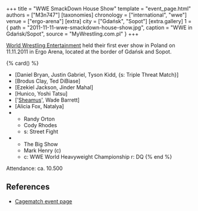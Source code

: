 +++
title = "WWE SmackDown House Show"
template = "event_page.html"
authors = ["M3n747"]
[taxonomies]
chronology = ["international", "wwe"]
venue = ["ergo-arena"]
[extra]
city = ["Gdańsk", "Sopot"]
[extra.gallery]
1 = { path = "2011-11-11-wwe-smackdown-house-show.jpg", caption = "WWE in Gdańsk/Sopot", source = "MyWrestling.com.pl" }
+++

[World Wrestling Entertainment](@/o/wwe.md) held their first ever show in Poland on 11.11.2011 in Ergo Arena, located at the border of Gdańsk and Sopot.

{% card() %}
- [Daniel Bryan, Justin Gabriel, Tyson Kidd, {s: Triple Threat Match}]
- [Brodus Clay, Ted DiBiase]
- [Ezekiel Jackson, Jinder Mahal]
- [Hunico, Yoshi Tatsu]
- ['[Sheamus](@/w/sheamus.md)', Wade Barrett]
- [Alicia Fox, Natalya]
- - Randy Orton
  - Cody Rhodes
  - s: Street Fight
- - The Big Show
  - Mark Henry (c)
  - c: WWE World Heavyweight Championship
    r: DQ
{% end %}

Attendance: ca. 10.500

## References

* [Cagematch event page](https://www.cagematch.net/?id=1&nr=71026)
